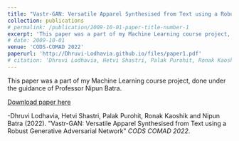 ```yaml
---
title: "Vastr-GAN: Versatile Apparel Synthesised from Text using a Robust Generative Adversarial Network"
collection: publications
# permalink: /publication/2009-10-01-paper-title-number-1
excerpt: 'This paper was a part of my Machine Learning course project, done under the guidance of Professor Nipun Batra.'
# date: 2009-10-01
venue: 'CODS-COMAD 2022'
paperurl: 'http://Dhruvi-Lodhavia.github.io/files/paper1.pdf'
# citation: 'Dhruvi Lodhavia, Hetvi Shastri, Palak Purohit, Ronak Kaoshik and Nipun Batra (2022). &quot;Vastr-GAN: Versatile Apparel Synthesised from Text using a Robust Generative Adversarial Network.&quot; <i>CODS COMAD 2022</i>. 1(1).'
---
```

This paper was a part of my Machine Learning course project, done under the guidance of Professor Nipun Batra.

[Download paper here](http://Dhruvi-Lodhavia.github.io/files/paper1.pdf)

-Dhruvi Lodhavia, Hetvi Shastri, Palak Purohit, Ronak Kaoshik and Nipun Batra (2022). "Vastr-GAN: Versatile Apparel Synthesised from Text using a Robust Generative Adversarial Network" <i>CODS COMAD 2022</i>.
